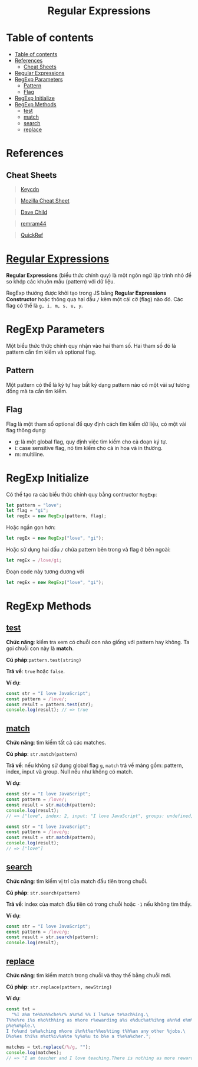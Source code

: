 <link rel='stylesheet' href='../../main.css'>

<div class="title">
    <center><h1 class="bigtitle">Regular Expressions</h1></center>
</div>

# Table of contents

- [Table of contents](#table-of-contents)
- [References](#references)
  - [Cheat Sheets](#cheat-sheets)
- [Regular Expressions](#regular-expressions)
- [RegExp Parameters](#regexp-parameters)
  - [Pattern](#pattern)
  - [Flag](#flag)
- [RegExp Initialize](#regexp-initialize)
- [RegExp Methods](#regexp-methods)
  - [test](#test)
  - [match](#match)
  - [search](#search)
  - [replace](#replace)

# References

## Cheat Sheets

> [Keycdn](https://www.keycdn.com/support/regex-cheatsheet)

> [Mozilla Cheat Sheet](https://developer.mozilla.org/en-US/docs/Web/JavaScript/Guide/Regular_Expressions/Cheatsheet)

> [Dave Child](https://cheatography.com/davechild/cheat-sheets/regular-expressions/)

> [remram44](https://remram44.github.io/regex-cheatsheet/regex.html)

> [QuickRef](https://quickref.me/regex)

# [Regular Expressions](https://developer.mozilla.org/en-US/docs/Web/JavaScript/Guide/Regular_Expressions)

**Regular Expressions** (biểu thức chính quy) là một ngôn ngữ lập trình nhỏ để so khớp các khuôn mẫu (pattern) với dữ liệu.

RegExp thường được khởi tạo trong JS bằng **Regular Expressions Constructor** hoặc thông qua hai dấu `/` kèm một cái cờ (flag) nào đó. Các flag có thể là `g, i, m, s, u, y`.

# RegExp Parameters

Một biểu thức thức chính quy nhận vào hai tham số. Hai tham số đó là pattern cần tìm kiếm và optional flag.

## Pattern

Một pattern có thể là ký tự hay bất kỳ dạng pattern nào có một vài sự tương đồng mà ta cần tìm kiếm.

## Flag

Flag là một tham số optional để quy định cách tìm kiếm dữ liệu, có một vài flag thông dụng:

- g: là một global flag, quy định việc tìm kiếm cho cả đoạn ký tự.
- i: case sensitive flag, nó tìm kiếm cho cả in hoa và in thường.
- m: multiline.

# RegExp Initialize

Có thể tạo ra các biểu thức chính quy bằng contructor `RegExp`:

```js
let pattern = "love";
let flag = "gi";
let regEx = new RegExp(pattern, flag);
```

Hoặc ngắn gọn hơn:

```js
let regEx = new RegExp("love", "gi");
```

Hoặc sử dụng hai dấu `/` chứa pattern bên trong và flag ở bên ngoài:

```js
let regEx = /love/gi;
```

Đoạn code này tương đương với

```js
let regEx = new RegExp("love", "gi");
```

# RegExp Methods

## [test](https://developer.mozilla.org/en-US/docs/Web/JavaScript/Reference/Global_Objects/RegExp/test)

**Chức năng**: kiểm tra xem có chuỗi con nào giống với pattern hay không. Ta gọi chuỗi con này là **match**.

**Cú pháp**:`pattern.test(string)`

**Trả về**: `true` hoặc `false`.

**Ví dụ**:

```js
const str = "I love JavaScript";
const pattern = /love/;
const result = pattern.test(str);
console.log(result); // => true
```

## [match](https://developer.mozilla.org/en-US/docs/Web/JavaScript/Reference/Global_Objects/String/match)

**Chức năng**: tìm kiếm tất cả các matches.

**Cú pháp**: `str.match(pattern)`

**Trả về**: nếu không sử dụng global flag `g`, `match` trả về mảng gồm: pattern, index, input và group. Null nếu như không có match.

**Ví dụ**:

```js
const str = "I love JavaScript";
const pattern = /love/;
const result = str.match(pattern);
console.log(result);
// => ["love", index: 2, input: "I love JavaScript", groups: undefined]
```

```js
const str = "I love JavaScript";
const pattern = /love/g;
const result = str.match(pattern);
console.log(result);
// => ["love"]
```

## [search](https://developer.mozilla.org/en-US/docs/Web/JavaScript/Reference/Global_Objects/String/search)

**Chức năng**: tìm kiếm vị trí của match đầu tiên trong chuỗi.

**Cú pháp**: `str.search(pattern)`

**Trả về**: index của match đầu tiên có trong chuỗi hoặc `-1` nếu không tìm thấy.

**Ví dụ**:

```js
const str = "I love JavaScript";
const pattern = /love/g;
const result = str.search(pattern);
console.log(result);
```

## [replace](https://developer.mozilla.org/en-US/docs/Web/JavaScript/Reference/Global_Objects/String/replace)

**Chức năng**: tìm kiếm match trong chuỗi và thay thế bằng chuỗi mới.

**Cú pháp**: `str.replace(pattern, newString)`

**Ví dụ**:

```js
const txt =
  "%I a%m te%%a%%che%r% a%n%d %% I l%o%ve te%ach%ing.\
T%he%re i%s n%o%th%ing as m%ore r%ewarding a%s e%duc%at%i%ng a%n%d e%m%p%ow%er%ing \
p%e%o%ple.\
I fo%und te%a%ching m%ore i%n%t%er%%es%ting t%h%an any other %jobs.\
D%o%es thi%s m%ot%iv%a%te %y%o%u to b%e a t%e%a%cher.";

matches = txt.replace(/%/g, "");
console.log(matches);
// => "I am teacher and I love teaching.There is nothing as more rewarding as educating and empowering people.I found teaching more interesting than any other jobs.Does this motivate you to be a teacher."
```
